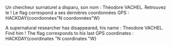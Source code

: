 Un chercheur surnaturel a disparu, son nom : Théodore VACHEL. Retrouvez le ! 
Le flag correspond a ses dernières coordonnées GPS : HACKDAY{coordonnées"N coordonnées"W} 



A supernatural researcher has disappeared, his name : Theodore VACHEL. Find him ! 
The flag corresponds to his last GPS coordinates : HACKDAY{coordinates "N coordinates "W} 
